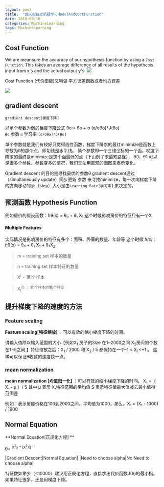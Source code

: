 ```yaml
---
layout: post
title:  "西天取经之机器学习ModelAndCostFunction"
date: 2018-09-10
categories: MachineLearning
tags: MachineLearning
---
```



## Cost Function


We are meansure the accuracy of our hypothesis function by using a `Cost Function`. This takes an average difference of all results of the hypothesis input from x's and the actual output y's.
<img src="https://wx3.sinaimg.cn/mw690/006Etwvfly1fv4kh77h8ij30nq050wer.jpg"/>

Cost Function (代价函数)又叫做 平方误差函数或者均方误差

<img src="https://wx3.sinaimg.cn/mw690/006Etwvfly1fv4kh77wi5j30i60aatak.jpg"/>

## gradient descent

`gradient descent[梯度下降]` 

以单个参数为例的梯度下降公式  θo:= θo + α (σ/σθo)*J(θo)  
`θo` 参数
` α ` 学习率
`(σ/σθo)*J(θo) `  

单个参数就是我们有较好只觉得线性函数，梯度下降求的最红minimize是函数上导数为0的那个点，即切线是水平线。
俩个参数即一个三维坐标的一个面，梯度下降求的最终是minimize是这个面最低的点（下山例子求最短路径），
 θ0，θ1 可以是很多个参数，参数变多的情况，我们无法用直观的画图来表示变化。

Gradient descent 的目的是寻找最优的参数θ
gradient descent通过（simultaneously update）同步更新 参数 来寻找minimize，每一次向梯度下降的方向移动的步（step）大小是由`Learning Rate[学习率]` 来决定的。

## 预测函数 Hypothesis Function
例如房价的假设函数：<i>h</i>θ(х) =  θ₀ +  θ₁ X<sub>1</sub>
这个时候影响房价的特征只有一个X

#### Multiple Features
实际情况是影响房价的特征有多个：面积、卧室的数量、年龄等
这个时候<em> h(x)</em> :
<i>h</i>θ(х) =  θ₀ +  θ₁ X<sub>1</sub> + θ₂X<sub>2</sub> 

> m = training set 样本的数量

> n = training set 样本特征的数量

> X<sup>i</sup> = 第i个样本

> X<sub>j</sub><sup>(i)</sub> ：        第i个样本的第j个特征

## 提升梯度下降的速度的方法

### Feature scaling
<B>Feature scaling[特征缩放]</B>  ：可以有效的缩小梯度下降的时间。

讲输入值除以输入范围的大小【例如X<sub>1</sub> 房子的Size 在1~2000之间 X<sub>2</sub>房间的个数在1~5之间 】特征缩放之后：X<sub>1</sub> / 2000 和 X<sub>2</sub> / 5 都保持在一个-1 < X<sub>i</sub> <+1 。
这样可以保证θ收敛的速度快一点。
### mean normalization 
<B>mean normalization [均值归一化]</B> ：可以有效的缩小梯度下降的时间。
X₁ =（ X₁ - μ ）/ S 
其中 μ 表示 X₁特征范围的平均值 S 表示特征值最大值减去最小值得范围差 

例如：表示房屋价格在100到2000之间，平均值为1000，那么，X₁ = (X₁ - 1000) / 1900

## Normal Equation
**Normal Equation[正规化方程] **

θ=  <sup>X<sup>T</sup>y * (X<sup>T</sup>X)<sup>−1 

 
 |Gradient Descent|Normal Equation|
 |Need to choose alpha|No Need to choose alpha|


特征数如果少（<10000）建议用正规化方程，直接求出代价函数J(θ)的最小指。如果特征很多，还是用梯度下降。
